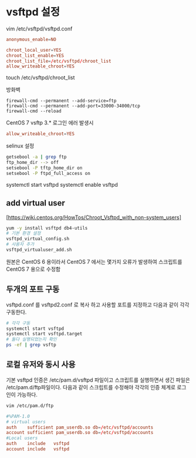 # vsftpd 설정

vim /etc/vsftpd/vsftpd.conf

```conf
anonymous_enable=NO

chroot_local_user=YES
chroot_list_enable=YES
chroot_list_file=/etc/vsftpd/chroot_list
allow_writeable_chroot=YES
```

touch /etc/vsftpd/chroot_list

방화벽

```ch
firewall-cmd --permanent --add-service=ftp
firewall-cmd --permanent --add-port=33000-34000/tcp
firewall-cmd --reload
```

CentOS 7 vsftp 3.*  로그인 에러 발생시

```conf
allow_writeable_chroot=YES
```

selinux 설정

```sh
getsebool -a | grep ftp
ftp_home_dir --> off
setsebool -P tftp_home_dir on
setsebool -P ftpd_full_access on
```

systemctl start vsftpd
systemctl enable vsftpd

## add virtual user

[https://wiki.centos.org/HowTos/Chroot_Vsftpd_with_non-system_users]

```sh
yum -y install vsftpd db4-utils
# 기본 환경 설정
vsftpd_virtual_config.sh
# 사용자 추가
vsftpd_virtualuser_add.sh
```

원본은 CentOS 6 용이라서 CentOS 7 에서는 몇가지 오류가 발생하여
스크립트를 CentOS 7 용으로 수정함

## 두개의 포트 구동

vsftpd.conf 를 vsftpd2.conf 로 복사 하고 사용할 포트를 지정하고
다음과 같이 각각 구동한다.

```sh
# 각각 구동
systemctl start vsftpd
systemctl start vsftpd.target
# 둘다 실행되었는지 확인
ps -ef | grep vsftp
```

## 로컬 유저와 동시 사용

기본 vsftpd 인증은 /etc/pam.d/vsftpd 파일이고
스크립트를 실행하면서 생긴 파일은 /etc/pam.d/ftp파일이다.
다음과 같이 스크립트를 수정해야 각각의 인증 체계로 로그인이 가능하다.

```sh
vim /etc/pam.d/ftp
```

```conf
#%PAM-1.0
# virtual users
auth    sufficient pam_userdb.so db=/etc/vsftpd/accounts
account sufficient pam_userdb.so db=/etc/vsftpd/accounts
#Local users
auth    include   vsftpd
account include   vsftpd
```
